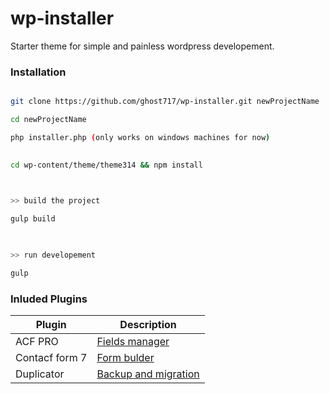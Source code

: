 # wp-installer

Starter theme for simple and painless wordpress developement.

### Installation

```bash

git clone https://github.com/ghost717/wp-installer.git newProjectName

cd newProjectName

php installer.php (only works on windows machines for now)
  

cd wp-content/theme/theme314 && npm install

  

>> build the project

gulp build

  

>> run developement

gulp

```

### Inluded Plugins

| Plugin | Description |
| ------ | ------ |
| ACF PRO | [Fields manager](https://www.advancedcustomfields.com/resources/)|
| Contacf form 7 | [Form bulder](https://wordpress.org/support/plugin/contact-form-7)|
| Duplicator | [Backup and migration](https://snapcreek.com/support/)|
